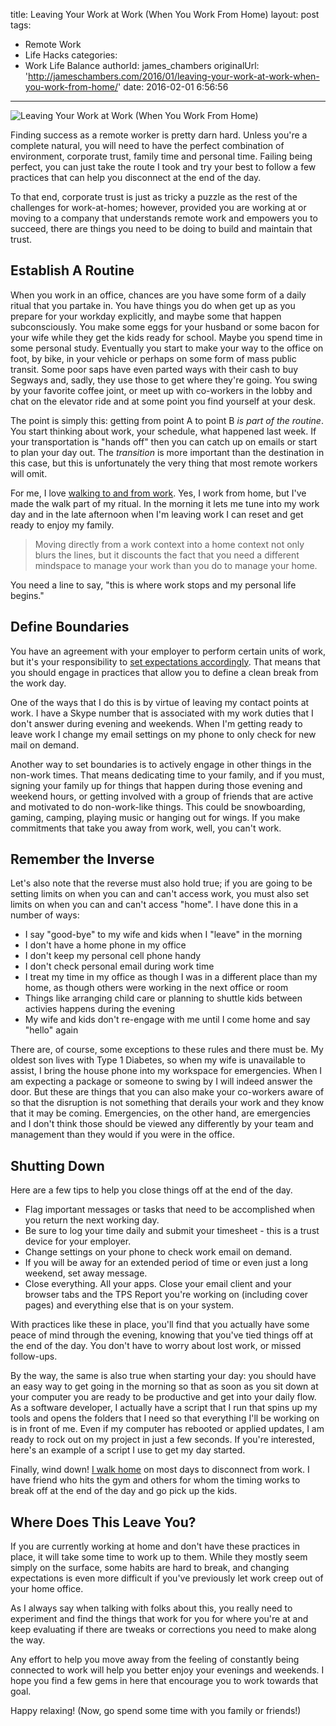 title: Leaving Your Work at Work (When You Work From Home)
layout: post
tags:
  - Remote Work
  - Life Hacks
categories:
  - Work Life Balance
authorId: james_chambers
originalUrl: 'http://jameschambers.com/2016/01/leaving-your-work-at-work-when-you-work-from-home/'
date: 2016-02-01 6:56:56
---

![Leaving Your Work at Work (When You Work From Home)](https://jcblogimages.blob.core.windows.net:443/img/2016/01/shutting-down-banner.png)

Finding success as a remote worker is pretty darn hard. Unless you're a complete natural, you will need to have the perfect combination of environment, corporate trust, family time and personal time. Failing being perfect, you can just take the route I took and try your best to follow a few practices that can help you disconnect at the end of the day. 

<!-- more -->

To that end, corporate trust is just as tricky a puzzle as the rest of the challenges for work-at-homes; however, provided you are working at or moving to a company that understands remote work and empowers you to succeed, there are things you need to be doing to build and maintain that trust. 

## Establish A Routine

When you work in an office, chances are you have some form of a daily ritual that you partake in. You have things you do when get up as you prepare for your workday explicitly, and maybe some that happen subconsciously. You make some eggs for your husband or some bacon for your wife while they get the kids ready for school. Maybe you spend time in some personal study. Eventually you start to make your way to the office on foot, by bike, in your vehicle or perhaps on some form of mass public transit. Some poor saps have even parted ways with their cash to buy Segways and, sadly, they use those to get where they're going. You swing by your favorite coffee joint, or meet up with co-workers in the lobby and chat on the elevator ride and at some point you find yourself at your desk.

The point is simply this: getting from point A to point B _is part of the routine_. You start thinking about work, your schedule, what happened last week. If your transportation is "hands off" then you can catch up on emails or start to plan your day out. The _transition_ is more important than the destination in this case, but this is unfortunately the very thing that most remote workers will omit.

For me, I love [walking to and from work](http://jameschambers.com/2015/03/working-from-home-and-walking-to-work-surviving-remote-work/). Yes, I work from home, but I've made the walk part of my ritual. In the morning it lets me tune into my work day and in the late afternoon when I'm leaving work I can reset and get ready to enjoy my family. 

>Moving directly from a work context into a home context not only blurs the lines, but it discounts the fact that you need a different mindspace to manage your work than you do to manage your home.

You need a line to say, "this is where work stops and my personal life begins."

## Define Boundaries

You have an agreement with your employer to perform certain units of work, but it's your responsibility to [set expectations accordingly](http://jameschambers.com/2016/01/work-is-not-life/). That means that you should engage in practices that allow you to define a clean break from the work day.

One of the ways that I do this is by virtue of leaving my contact points at work. I have a Skype number that is associated with my work duties that I don't answer during evening and weekends. When I'm getting ready to leave work I change my email settings on my phone to only check for new mail on demand. 

Another way to set boundaries is to actively engage in other things in the non-work times. That means dedicating time to your family, and if you must, signing your family up for things that happen during those evening and weekend hours, or getting involved with a group of friends that are active and motivated to do non-work-like things. This could be snowboarding, gaming, camping, playing music or hanging out for wings. If you make commitments that take you away from work, well, you can't work.  

## Remember the Inverse

Let's also note that the reverse must also hold true; if you are going to be setting limits on when you can and can't access work, you must also set limits on when you can and can't access "home".  I have done this in a number of ways:

 - I say "good-bye" to my wife and kids when I "leave" in the morning
 - I don't have a home phone in my office
 - I don't keep my personal cell phone handy
 - I don't check personal email during work time
 - I treat my time in my office as though I was in a different place than my home, as though others were working in the next office or room
 - Things like arranging child care or planning to shuttle kids between activies happens during the evening
 - My wife and kids don't re-engage with me until I come home and say "hello" again

There are, of course, some exceptions to these rules and there must be. My oldest son lives with Type 1 Diabetes, so when my wife is unavailable to assist, I bring the house phone into my workspace for emergencies. When I am expecting a package or someone to swing by I will indeed answer the door. But these are things that you can also make your co-workers aware of so that the disruption is not something that derails your work and they know that it may be coming.  Emergencies, on the other hand, are emergencies and I don't think those should be viewed any differently by your team and management than they would if you were in the office.

## Shutting Down

Here are a few tips to help you close things off at the end of the day. 
- Flag important messages or tasks that need to be accomplished when you return the next working day.
- Be sure to log your time daily and submit your timesheet - this is a trust device for your employer.
- Change settings on your phone to check work email on demand.
- If you will be away for an extended period of time or even just a long weekend, set away message.
- Close everything. All your apps. Close your email client and your browser tabs and the TPS Report you're working on (including cover pages) and everything else that is on your system.

With practices like these in place, you'll find that you actually have some peace of mind through the evening, knowing that you've tied things off at the end of the day. You don't have to worry about lost work, or missed follow-ups. 

By the way, the same is also true when starting your day: you should have an easy way to get going in the morning so that as soon as you sit down at your computer you are ready to be productive and get into your daily flow. As a software developer, I actually have a script that I run that spins up my tools and opens the folders that I need so that everything I'll be working on is in front of me. Even if my computer has rebooted or applied updates, I am ready to rock out on my project in just a few seconds.  If you're interested, here's an example of a script I use to get my day started.

<script src="https://gist.github.com/MisterJames/8a1548564202a1b96d1a.js"></script>

Finally, wind down! [I walk home](http://jameschambers.com/2015/03/working-from-home-and-walking-to-work-surviving-remote-work/) on most days to disconnect from work. I have friend who hits the gym and others for whom the timing works to break off at the end of the day and go pick up the kids.

## Where Does This Leave You?

If you are currently working at home and don't have these practices in place, it will take some time to work up to them. While they mostly seem simply on the surface, some habits are hard to break, and changing expectations is even more difficult if you've previously let work creep out of your home office.

As I always say when talking with folks about this, you really need to experiment and find the things that work for you for where you're at and keep evaluating if there are tweaks or corrections you need to make along the way.

Any effort to help you move away from the feeling of constantly being connected to work will help you better enjoy your evenings and weekends. I hope you find a few gems in here that encourage you to work towards that goal.

Happy relaxing! (Now, go spend some time with you family or friends!)